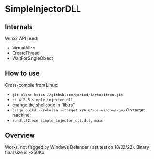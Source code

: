 # SimpleInjectorDLL

## Internals
Win32 API used:
* VirtualAlloc 
* CreateThread
* WaitForSingleObject


## How to use
Cross-compile from Linux: 
- `git clone https://github.com/Nariod/Tartocitron.git`
- `cd 4-2-5_simple_injector_dll`
- change the shellcode in "lib.rs"
- `cargo build --release --target x86_64-pc-windows-gnu`
On target machine:
- `rundll32.exe simple_injector_dll.dll, main`


## Overview
Works, not flagged by Windows Defender (last test on 18/02/22). Binary final size is ~250Ko.